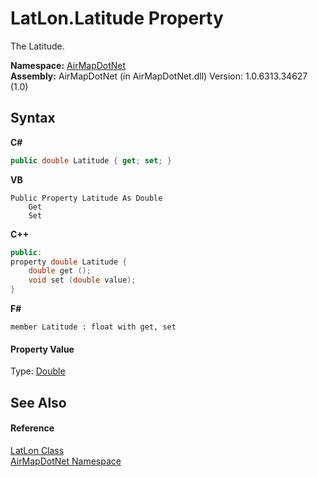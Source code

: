 # LatLon.Latitude Property 
 

The Latitude.

**Namespace:**&nbsp;<a href="b5783ccd-d544-c2c9-c0be-1f622d02460a">AirMapDotNet</a><br />**Assembly:**&nbsp;AirMapDotNet (in AirMapDotNet.dll) Version: 1.0.6313.34627 (1.0)

## Syntax

**C#**<br />
``` C#
public double Latitude { get; set; }
```

**VB**<br />
``` VB
Public Property Latitude As Double
	Get
	Set
```

**C++**<br />
``` C++
public:
property double Latitude {
	double get ();
	void set (double value);
}
```

**F#**<br />
``` F#
member Latitude : float with get, set

```


#### Property Value
Type: <a href="http://msdn2.microsoft.com/en-us/library/643eft0t" target="_blank">Double</a>

## See Also


#### Reference
<a href="a7e51562-8516-7f75-bd21-4eaf0cd97fa8">LatLon Class</a><br /><a href="b5783ccd-d544-c2c9-c0be-1f622d02460a">AirMapDotNet Namespace</a><br />